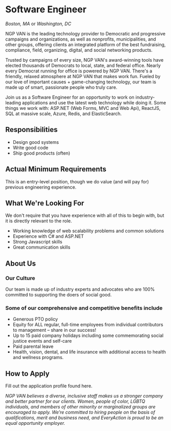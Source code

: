 # Software Engineer

*Boston, MA* or *Washington, DC*

NGP VAN is the leading technology provider to Democratic and progressive campaigns and organizations, as well as nonprofits, municipalities, and other groups, offering clients an integrated platform of the best fundraising, compliance, field, organizing, digital, and social networking products.

Trusted by campaigns of every size, NGP VAN's award-winning tools have elected thousands of Democrats to local, state, and federal office. Nearly every Democrat running for office is powered by NGP VAN. There's a friendly, relaxed atmosphere at NGP VAN that makes work fun. Fueled by our love of important causes + game-changing technology, our team is made up of smart, passionate people who truly care. 

Join us as a Software Engineer for an opportunity to work on industry-leading applications and use the latest web technology while doing it. Some things we work with: ASP.NET (Web Forms, MVC and Web Api), ReactJS, SQL at massive scale, Azure, Redis, and ElasticSearch.

## Responsibilities

* Design good systems
* Write good code
* Ship good products (often)

## Actual Minimum Requirements

This is an entry-level position, though we do value (and will pay for) previous engineering experience.

## What We're Looking For

We don't require that you have experience with all of this to begin with, but it is directly relevant to the role.

* Working knowledge of web scalability problems and common solutions
* Experience with C# and ASP.NET
* Strong Javascript skills
* Great communication skills

## About Us

### Our Culture

Our team is made up of industry experts and advocates who are 100% committed to supporting the doers of social good.

### Some of our comprehensive and competitive benefits include 

* Generous PTO policy
* Equity for ALL regular, full-time employees from individual contributors to management – share in our success!
* Up to 15 paid company holidays including some commemorating social justice events and self-care
* Paid parental leave
* Health, vision, dental, and life insurance with additional access to health and wellness programs.

## How to Apply

Fill out the application profile found here.

*NGP VAN believes a diverse, inclusive staff makes us a stronger company and better partner for our clients. Women, people of color, LGBTQ individuals, and members of other minority or marginalized groups are encouraged to apply. We’re committed to hiring people on the basis of qualifications, merit and business need, and EveryAction is proud to be an equal opportunity employer.*
